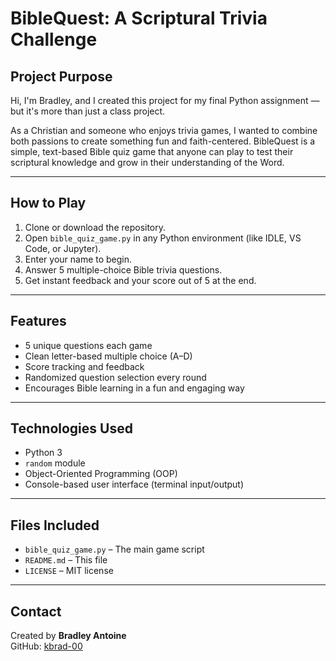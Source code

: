# BibleQuest: A Scriptural Trivia Challenge

## Project Purpose

Hi, I'm Bradley, and I created this project for my final Python assignment — but it's more than just a class project.

As a Christian and someone who enjoys trivia games, I wanted to combine both passions to create something fun and faith-centered. BibleQuest is a simple, text-based Bible quiz game that anyone can play to test their scriptural knowledge and grow in their understanding of the Word.

---

## How to Play

1. Clone or download the repository.
2. Open `bible_quiz_game.py` in any Python environment (like IDLE, VS Code, or Jupyter).
3. Enter your name to begin.
4. Answer 5 multiple-choice Bible trivia questions.
5. Get instant feedback and your score out of 5 at the end.

---

## Features

- 5 unique questions each game
- Clean letter-based multiple choice (A–D)
- Score tracking and feedback
- Randomized question selection every round
- Encourages Bible learning in a fun and engaging way

---

## Technologies Used

- Python 3
- `random` module
- Object-Oriented Programming (OOP)
- Console-based user interface (terminal input/output)

---

## Files Included

- `bible_quiz_game.py` – The main game script
- `README.md` – This file
- `LICENSE` – MIT license

---

## Contact

Created by **Bradley Antoine**  
GitHub: [kbrad-00](https://github.com/kbrad-00)
